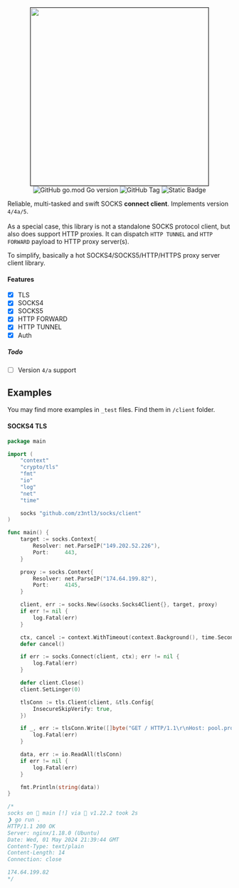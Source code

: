 <div align="center">
	<kbd><img src="https://github.com/Z3NTL3/socks/assets/48758770/e4cf48e7-d6e1-4186-a207-0b6a166097ef" width="400" border="1px solid red"></kbd>
	<div>
		<img alt="GitHub go.mod Go version" src="https://img.shields.io/github/go-mod/go-version/z3ntl3/socks">
		<img alt="GitHub Tag" src="https://img.shields.io/github/v/tag/z3ntl3/socks">
		<img alt="Static Badge" src="https://img.shields.io/badge/author-z3ntl3-blue?style=plastic">
	</div>
</div>

Reliable, multi-tasked and swift SOCKS **connect client**. Implements version ``4/4a/5``. 
<br><br>
As a special case, this library is not a standalone SOCKS protocol client,
but also does support HTTP proxies. It can dispatch ``HTTP TUNNEL`` and ``HTTP FORWARD`` payload to HTTP proxy server(s).

To simplify, basically a hot SOCKS4/SOCKS5/HTTP/HTTPS proxy server client library.

#### Features

* [X] TLS 
* [X] SOCKS4
* [X] SOCKS5
* [X] HTTP FORWARD
* [X] HTTP TUNNEL
* [X] Auth

##### Todo
* [ ] Version ``4/a`` support


## Examples

You may find more examples in ``_test`` files. Find them in ``/client`` folder.

#### SOCKS4 TLS

```go
package main

import (
	"context"
	"crypto/tls"
	"fmt"
	"io"
	"log"
	"net"
	"time"

	socks "github.com/z3ntl3/socks/client"
)

func main() {
	target := socks.Context{
		Resolver: net.ParseIP("149.202.52.226"),
		Port:     443,
	}

	proxy := socks.Context{
		Resolver: net.ParseIP("174.64.199.82"),
		Port:     4145,
	}

	client, err := socks.New(&socks.Socks4Client{}, target, proxy)
	if err != nil {
		log.Fatal(err)
	}

	ctx, cancel := context.WithTimeout(context.Background(), time.Second*15)
	defer cancel()

	if err := socks.Connect(client, ctx); err != nil {
		log.Fatal(err)
	}

	defer client.Close()
	client.SetLinger(0)

	tlsConn := tls.Client(client, &tls.Config{
		InsecureSkipVerify: true,
	})

	if _, err := tlsConn.Write([]byte("GET / HTTP/1.1\r\nHost: pool.proxyspace.pro\r\nConnection: close\r\n\r\n")); err != nil {
		log.Fatal(err)
	}

	data, err := io.ReadAll(tlsConn)
	if err != nil {
		log.Fatal(err)
	}

	fmt.Println(string(data))
}

/*
socks on  main [!] via 🐹 v1.22.2 took 2s
❯ go run .
HTTP/1.1 200 OK
Server: nginx/1.18.0 (Ubuntu)
Date: Wed, 01 May 2024 21:39:44 GMT
Content-Type: text/plain
Content-Length: 14
Connection: close

174.64.199.82
*/
```
